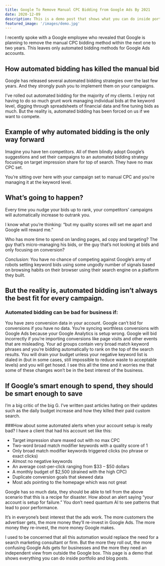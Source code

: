 ```yaml
---
title: Google To Remove Manual CPC Bidding from Google Ads By 2021
date: 2020-12-09
description: This is a demo post that shows what you can do inside portfolio and blog posts. We’ve included everything you need to create engaging posts and case studies to show off your work in a beautiful way.
featured_image: '/images/demo.jpg'
---
```

I recently spoke with a Google employee who revealed that Google is planning to remove the manual CPC bidding method within the next one to two years. This leaves only automated bidding methods for Google Ads accounts.

## How automated bidding has killed the manual bid
Google has released several automated bidding strategies over the last few years. And they strongly push you to implement them on your campaigns.

I’ve rolled out automated bidding for the majority of my clients. I enjoy not having to do so much grunt work managing individual bids at the keyword level, digging through spreadsheets of financial data and fine tuning bids as much. But the reality is, automated bidding has been forced on us if we want to compete.

## Example of why automated bidding is the only way forward

Imagine you have ten competitors. All of them blindly adopt Google’s suggestions and set their campaigns to an automated bidding strategy focusing on target impression share for top of search. They have no max CPC set.

You’re sitting over here with your campaign set to manual CPC and you’re managing it at the keyword level.

## What’s going to happen?

Every time you nudge your bids up to rank, your competitors’ campaigns will automatically increase to outrank you.

I know what you’re thinking: “but my quality scores will set me apart and Google will reward me.”

Who has more time to spend on landing pages, ad copy and targeting? The guy that’s micro-managing his bids, or the guy that’s not looking at bids and only focusing on conversion?

*Conclusion:* You have no chance of competing against Google’s army of robots setting keyword bids using some ungodly number of signals based on browsing habits on their browser using their search engine on a platform they built.

## But the reality is, automated bidding isn’t always the best fit for every campaign.

### Automated bidding can be bad for business if:
You have zero conversion data in your account. Google can’t bid for conversions if you have no data. 
You’re syncing worthless conversions with Google Ads because your Google Analytics is setup wrong. Google will bid incorrectly if you’re importing conversions like page visits and other events that are misleading.
Your ad groups contain very broad match keyword phrases and you’re bidding automatically to rank on the top of the search results. You will drain your budget unless your negative keyword list is dialed in (but in some cases, still impossible to reduce waste to acceptable levels) and you will get hosed.
I see this all the time and it worries me that some of these changes won’t be in the best interest of the business.

## If Google’s smart enough to spend, they should be smart enough to save
I’m a big critic of the big G. I’ve written past articles hating on their updates such as the daily budget increase and how they killed their paid custom search.

###How about some automated alerts when your account setup is really bad?
I have a client that had his account set like this:

- Target impression share maxed out with no max CPC
- Two-word broad match modifier keywords with a quality score of 1
- Only broad match modifier keywords triggered clicks (no phrase or exact clicks)
- Almost no negative keywords
- An average cost-per-click ranging from $33 – $50 dollars
- A monthly budget of $2,500 (drained with the high CPC)
- Duplicate conversion goals that skewed data
- Most ads pointing to the homepage which was not great

Google has so much data, they should be able to tell from the above scenario that this is a recipe for disaster. How about an alert saying “your account is setup for failure.” You don’t need quantum AI to see patterns that lead to poor performance.

It’s in everyone’s best interest that the ads work. The more customers the advertiser gets, the more money they’ll re-invest in Google Ads. The more money they re-invest, the more money Google makes.

I used to be concerned that all this automation would replace the need for a search marketing consultant or firm. But the more they roll out, the more confusing Google Ads gets for businesses and the more they need an independent view from outside the Google box.
This page is a demo that shows everything you can do inside portfolio and blog posts.

